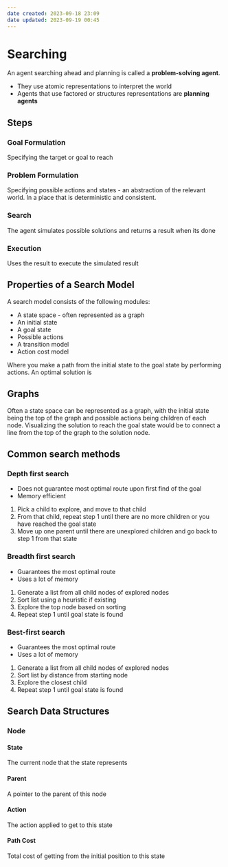 ```yaml
---
date created: 2023-09-18 23:09
date updated: 2023-09-19 00:45
---
```


# Searching

An agent searching ahead and planning is called a **problem-solving agent**.

- They use atomic representations to interpret the world
- Agents that use factored or structures representations are **planning agents**

## Steps

### Goal Formulation

Specifying the target or goal to reach

### Problem Formulation

Specifying possible actions and states - an abstraction of the relevant world. In a place that is deterministic and consistent.

### Search

The agent simulates possible solutions and returns a result when its done

### Execution

Uses the result to execute the simulated result

## Properties of a Search Model

A search model consists of the following modules:

- A state space - often represented as a graph
- An initial state
- A goal state
- Possible actions
- A transition model
- Action cost model

Where you make a path from the initial state to the goal state by performing actions. An optimal solution is

## Graphs

Often a state space can be represented as a graph, with the initial state being the top of the graph and possible actions being children of each node. Visualizing the solution to reach the goal state would be to connect a line from the top of the graph to the solution node.

## Common search methods

### Depth first search

- Does not guarantee most optimal route upon first find of the goal
- Memory efficient

1. Pick a child to explore, and move to that child
2. From that child, repeat step 1 until there are no more children or you have reached the goal state
3. Move up one parent until there are unexplored children and go back to step 1 from that state

### Breadth first search

- Guarantees the most optimal route
- Uses a lot of memory

1. Generate a list from all child nodes of explored nodes
2. Sort list using a heuristic if existing
3. Explore the top node based on sorting
4. Repeat step 1 until goal state is found

### Best-first search

- Guarantees the most optimal route
- Uses a lot of memory

1. Generate a list from all child nodes of explored nodes
2. Sort list by distance from starting node
3. Explore the closest child
4. Repeat step 1 until goal state is found

## Search Data Structures

### Node

#### State

The current node that the state represents

#### Parent

A pointer to the parent of this node

#### Action

The action applied to get to this state

#### Path Cost

Total cost of getting from the initial position to this state

#### 
